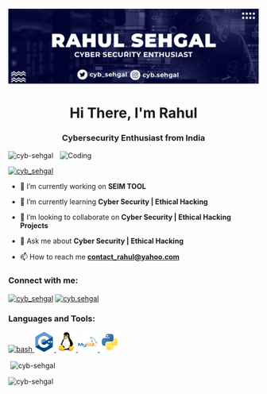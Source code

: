 ![MasterHead](https://github.com/cyb-sehgal/cyb-sehgal/blob/main/Git%20Banner.jpg)
<h1 align="center">Hi There, I'm Rahul</h1>
<h3 align="center">Cybersecurity Enthusiast from India</h3>
<img align="right" alt="Coding" width="400" src="https://media.tenor.com/rePDfDWO3XoAAAAd/hacking.gif"
<p align="left"> <img src="https://komarev.com/ghpvc/?username=cyb-sehgal&label=Profile%20views&color=0e75b6&style=flat" alt="cyb-sehgal" /> </p>

<p align="left"> <a href="https://twitter.com/cyb_sehgal" target="blank"><img src="https://img.shields.io/twitter/follow/cyb_sehgal?logo=twitter&style=for-the-badge" alt="cyb_sehgal" /></a> </p>

- 🔭 I’m currently working on **SEIM TOOL**

- 🌱 I’m currently learning **Cyber Security | Ethical Hacking**

- 👯 I’m looking to collaborate on **Cyber Security | Ethical Hacking Projects**

- 💬 Ask me about **Cyber Security | Ethical Hacking**

- 📫 How to reach me **contact_rahul@yahoo.com**

<h3 align="left">Connect with me:</h3>
<p align="left">
<a href="https://twitter.com/cyb_sehgal" target="blank"><img align="center" src="https://raw.githubusercontent.com/rahuldkjain/github-profile-readme-generator/master/src/images/icons/Social/twitter.svg" alt="cyb_sehgal" height="30" width="40" /></a>
<a href="https://instagram.com/cyb.sehgal" target="blank"><img align="center" src="https://raw.githubusercontent.com/rahuldkjain/github-profile-readme-generator/master/src/images/icons/Social/instagram.svg" alt="cyb.sehgal" height="30" width="40" /></a>
</p>

<h3 align="left">Languages and Tools:</h3>
<p align="left"> <a href="https://www.gnu.org/software/bash/" target="_blank" rel="noreferrer"> <img src="https://www.vectorlogo.zone/logos/gnu_bash/gnu_bash-icon.svg" alt="bash" width="40" height="40"/> </a> <a href="https://www.w3schools.com/cpp/" target="_blank" rel="noreferrer"> <img src="https://raw.githubusercontent.com/devicons/devicon/master/icons/cplusplus/cplusplus-original.svg" alt="cplusplus" width="40" height="40"/> </a> <a href="https://www.linux.org/" target="_blank" rel="noreferrer"> <img src="https://raw.githubusercontent.com/devicons/devicon/master/icons/linux/linux-original.svg" alt="linux" width="40" height="40"/> </a> <a href="https://www.mysql.com/" target="_blank" rel="noreferrer"> <img src="https://raw.githubusercontent.com/devicons/devicon/master/icons/mysql/mysql-original-wordmark.svg" alt="mysql" width="40" height="40"/> </a> <a href="https://www.python.org" target="_blank" rel="noreferrer"> <img src="https://raw.githubusercontent.com/devicons/devicon/master/icons/python/python-original.svg" alt="python" width="40" height="40"/> </a> </p>


<p>&nbsp;<img align="center" src="https://github-readme-stats.vercel.app/api?username=cyb-sehgal&show_icons=true&locale=en" alt="cyb-sehgal" /></p>

<p><img align="center" src="https://github-readme-streak-stats.herokuapp.com/?user=cyb-sehgal&" alt="cyb-sehgal" /></p>
